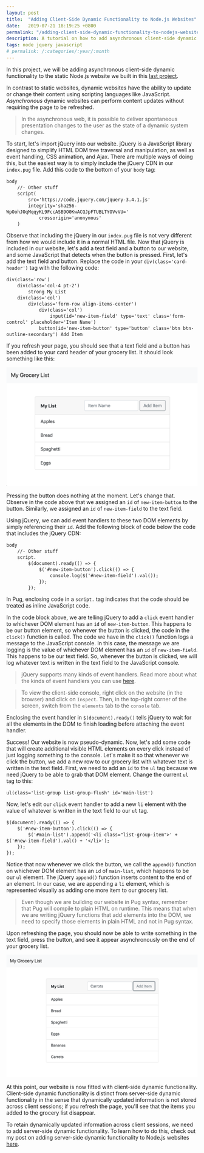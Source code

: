 ```yaml
---
layout: post
title:  "Adding Client-Side Dynamic Functionality to Node.js Websites"
date:   2019-07-21 18:19:25 +0800
permalink: "/adding-client-side-dynamic-functionality-to-nodejs-websites"
description: A tutorial on how to add asynchronous client-side dynamic functionality to Node.js web applications using jQuery.
tags: node jquery javascript
# permalink: /:categories/:year/:month
---
```


In this project, we will be adding asynchronous client-side dynamic functionality to the static Node.js website we built in this [last project](./building-a-website-with-nodejs-express-and-pug).

In contrast to static websites, dynamic websites have the ability to update or change their content using scripting languages like JavaScript. *Asynchronous* dynamic websites can perform content updates without requiring the page to be refreshed.

> In the asynchronous web, it is possible to deliver spontaneous presentation changes to the user as the state of a dynamic system changes.

To start, let's import jQuery into our website. jQuery is a JavaScript library designed to simplify HTML DOM tree traversal and manipulation, as well as event handling, CSS animation, and Ajax. There are multiple ways of doing this, but the easiest way is to simply include the jQuery CDN in our `index.pug` file. Add this code to the bottom of your `body` tag:

```
body
	//- Other stuff
	script(
		src='https://code.jquery.com/jquery-3.4.1.js'
		integrity='sha256-WpOohJOqMqqyKL9FccASB9O0KwACQJpFTUBLTYOVvVU='
	    	crossorigin='anonymous'
	)
```

Observe that including the jQuery in our `index.pug` file is not very different from how we would include it in a normal HTML file. Now that jQuery is included in our website, let's add a text field and a button to our website, and some JavaScript that detects when the button is pressed. First, let's add the text field and button. Replace the code in your `div(class='card-header')` tag with the following code:

```
div(class='row')
    div(class='col-4 pt-2')
        strong My List
    div(class='col')
        div(class='form-row align-items-center')
            div(class='col')
                input(id='new-item-field' type='text' class='form-control' placeholder='Item Name')
            button(id='new-item-button' type='button' class='btn btn-outline-secondary') Add Item
```

If you refresh your page, you should see that a text field and a button has been added to your card header of your grocery list. It should look something like this:

![dynamic-grocery-website-client](/assets/img/adding-client-side-dynamic-functionality-to-nodejs-websites/dynamic-grocery-website-client.png)

Pressing the button does nothing at the moment. Let's change that. Observe in the code above that we assigned an `id` of `new-item-button` to the button. Similarly, we assigned an `id` of `new-item-field` to the text field.

Using jQuery, we can add event handlers to these two DOM elements by simply referencing their `id`. Add the following block of code below the code that includes the jQuery CDN:

```
body
	//- Other stuff
	script.
		$(document).ready(() => {
			$('#new-item-button').click(() => {
				console.log($('#new-item-field').val());
			});
		});
```

In Pug, enclosing code in a `script.` tag indicates that the code should be treated as inline JavaScript code.

In the code block above, we are telling jQuery to add a `click` event handler to whichever DOM element has an `id` of `new-item-button`. This happens to be our button element, so whenever the button is clicked, the code in the `click()` function is called. The code we have in the `click()` function logs a message to the JavaScript console. In this case, the message we are logging is the value of whichever DOM element has an `id` of `new-item-field`. This happens to be our text field. So, whenever the button is clicked, we will log whatever text is written in the text field to the JavaScript console.

> jQuery supports many kinds of event handlers. Read more about what the kinds of event handlers you can use [here](https://learn.jquery.com/events/handling-events/).

> To view the client-side console, right click on the website (in the browser) and click on `Inspect`. Then, in the top-right corner of the screen, switch from the `elements` tab to the `console` tab.

Enclosing the event handler in `$(document).ready()` tells jQuery to wait for all the elements in the DOM to finish loading before attaching the event handler.

Success! Our website is now pseudo-dynamic. Now, let's add some code that will create additional visible HTML elements on every click instead of just logging something to the console. Let's make it so that whenever we click the button, we add a new row to our grocery list with whatever text is written in the text field. First, we need to add an `id` to the `ul` tag because we need jQuery to be able to grab that DOM element. Change the current `ul` tag to this:

```
ul(class='list-group list-group-flush' id='main-list')
```

Now, let's edit our `click` event handler to add a new `li` element with the value of whatever is written in the text field to our `ul` tag.

```
$(document).ready(() => {
    $('#new-item-button').click(() => {
        $('#main-list').append('<li class="list-group-item">' + $('#new-item-field').val() + '</li>');
    });
});
```

Notice that now whenever we click the button, we call the `append()` function on whichever DOM element has an `id` of `main-list`, which happens to be our `ul` element. The jQuery `append()` function inserts content to the end of an element. In our case, we are appending a `li` element, which is represented visually as adding one more item to our grocery list.

> Even though we are building our website in Pug syntax, remember that Pug will compile to plain HTML on runtime. This means that when we are writing jQuery functions that add elements into the DOM, we need to specify those elements in plain HTML and not in Pug syntax.

Upon refreshing the page, you should now be able to write something in the text field, press the button, and see it appear asynchronously on the end of your grocery list.

![dynamic-grocery-website-client-2](/assets/img/adding-client-side-dynamic-functionality-to-nodejs-websites/dynamic-grocery-website-client-2.png)

At this point, our website is now fitted with client-side dynamic functionality. Client-side dynamic functionality is distinct from server-side dynamic functionality in the sense that dynamically updated information is not stored across client sessions; if you refresh the page, you'll see that the items you added to the grocery list disappear.

To retain dynamically updated information across client sessions, we need to add server-side dynamic functionality. To learn how to do this, check out my post on adding server-side dynamic functionality to Node.js websites [here](./adding-server-side-dynamic-functionality-to-nodejs-websites).
